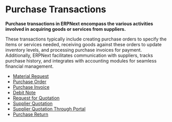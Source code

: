 # Purchase Transactions 

**Purchase transactions in ERPNext encompass the various activities involved in acquiring goods or services from suppliers.**

These transactions typically include creating purchase orders to specify the items or services needed, receiving goods against these orders to update inventory levels, and processing purchase invoices for payment. Additionally, ERPNext facilitates communication with suppliers, tracks purchase history, and integrates with accounting modules for seamless financial management.

* <ins>[Material Request](material_request.md)</ins>
* <ins>[Purchase Order](purchase_order.md)</ins>
* <ins>[Purchase Invoice](purchase_invoice.md)</ins>
* <ins>[Debit Note](debit_note.md)</ins>
* <ins>[Request for Quotation](request_for_quotation.md)</ins>
* <ins>[Supplier Quotation](supplier_quotation.md)</ins>
* <ins>[Supplier Quotation Through Portal](supplier_quotation_through_portal.md)</ins>
* <ins>[Purchase Return](purchase_return.md)</ins>